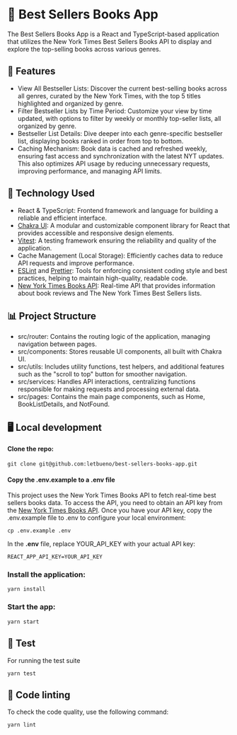 # 📖 Best Sellers Books App

The Best Sellers Books App is a React and TypeScript-based application that utilizes the New York Times Best Sellers Books API to display and explore the top-selling books across various genres.

## 📝 Features

- View All Bestseller Lists: Discover the current best-selling books across all genres, curated by the New York Times, with the top 5 titles highlighted and organized by genre.
- Filter Bestseller Lists by Time Period: Customize your view by time updated, with options to filter by weekly or monthly top-seller lists, all organized by genre.
- Bestseller List Details: Dive deeper into each genre-specific bestseller list, displaying books ranked in order from top to bottom.
- Caching Mechanism: Book data is cached and refreshed weekly, ensuring fast access and synchronization with the latest NYT updates. This also optimizes API usage by reducing unnecessary requests, improving performance, and managing API limits.

## 🔧 Technology Used

- React & TypeScript: Frontend framework and language for building a reliable and efficient interface.
- [Chakra UI](https://www.chakra-ui.com/): A modular and customizable component library for React that provides accessible and responsive design elements.
- [Vitest](https://vitest.dev/): A testing framework ensuring the reliability and quality of the application.
- Cache Management (Local Storage): Efficiently caches data to reduce API requests and improve performance.
- [ESLint](https://eslint.org/) and [Prettier](https://prettier.io/): Tools for enforcing consistent coding style and best practices, helping to maintain high-quality, readable code.
- [New York Times Books API](https://developer.nytimes.com/docs/books-product/1/overview): Real-time API that provides information about book reviews and The New York Times Best Sellers lists.

## 📊 Project Structure

- src/router: Contains the routing logic of the application, managing navigation between pages.
- src/components: Stores reusable UI components, all built with Chakra UI.
- src/utils: Includes utility functions, test helpers, and additional features such as the "scroll to top" button for smoother navigation.
- src/services: Handles API interactions, centralizing functions responsible for making requests and processing external data.
- src/pages: Contains the main page components, such as Home, BookListDetails, and NotFound.

## 🖥️ Local development

#### Clone the repo:

```shell
git clone git@github.com:letbueno/best-sellers-books-app.git
```

#### Copy the .env.example to a .env file
This project uses the New York Times Books API to fetch real-time best sellers books data. To access the API, you need to obtain an API key from the [New York Times Books API](https://developer.nytimes.com/docs/books-product/1/overview). Once you have your API key, copy the .env.example file to .env to configure your local environment:

```shell
cp .env.example .env
```

In the **.env** file, replace YOUR_API_KEY with your actual API key:

```
REACT_APP_API_KEY=YOUR_API_KEY
```

### Install the application:

```shell
yarn install
```

### Start the app:

```shell
yarn start
```

## 🧪 Test

For running the test suite

```shell
yarn test
```

## 🎨 Code linting

To check the code quality, use the following command:

```shell
yarn lint
```

